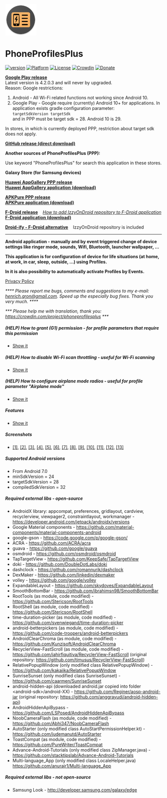 <img src="art/ic_launcher-web.png" width="100" height="100">  

PhoneProfilesPlus
=================

[![version](https://img.shields.io/badge/version-6.0.1-blue)](https://github.com/henrichg/PhoneProfilesPlus/releases/tag/6.0.1)
[![Platform](https://img.shields.io/badge/platform-android-green.svg)](http://developer.android.com/index.html)
[![License](https://img.shields.io/hexpm/l/plug.svg)](https://github.com/henrichg/PhoneProfilesPlus/blob/master/LICENSE)
[![Crowdin](https://badges.crowdin.net/phoneprofilesplus/localized.svg)](https://crowdin.com/project/phoneprofilesplus)
[![Donate](https://img.shields.io/badge/Donate-PayPal-green.svg)](https://www.paypal.com/cgi-bin/webscr?cmd=_donations&business=AF5QK49DMAL2U&currency_code=EUR)

__[Google Play release](https://play.google.com/store/apps/details?id=sk.henrichg.phoneprofilesplus)__  
Latest version is 4.2.0.3 and will never by upgraded.  
Reason: Google restrictions:
1. Android - All Wi-Fi related functions not working since Android 10.
2. Google Play - Google require (currently) Android 10+ for applications. In application exists gradle configuration parameter:  
   `targetSdkVersion targetSdk`  
   and in PPP must be target sdk = 28. Android 10 is 29.

In stores, in which is currently deployed PPP, restriction about target sdk does not apply.

__[GitHub release (direct download)](https://github.com/henrichg/PhoneProfilesPlus/releases/latest/download/PhoneProfilesPlus.apk)__

__Another sources of PhoneProfilesPlus (PPP):__

Use keyword "PhoneProfilesPlus" for search this application in these stores.

__Galaxy Store (for Samsung devices)__

__[Huawei AppGallery PPP release](https://appgallery.cloud.huawei.com/ag/n/app/C104501059?channelId=PhoneProfilesPlus+application&id=957ced9f0ca648df8f253a3d1460051e&s=79376612D7DD2C824692C162FB2F957A7AEE81EE1471CDC58034CD5106DAB009&detailType=0&v=&callType=AGDLINK&installType=0000)__  
__[Huawei AppGallery application (download)](https://consumer.huawei.com/en/mobileservices/appgallery/)__

__[APKPure PPP release](https://apkpure.com/p/sk.henrichg.phoneprofilesplus)__  
__[APKPure application (download)](https://apkpure.com/apkpure/com.apkpure.aegon)__

__[F-Droid release](https://apt.izzysoft.de/fdroid/index/apk/sk.henrichg.phoneprofilesplus)__
&nbsp;&nbsp;&nbsp;_[How to add IzzyOnDroid repository to F-Droid application](https://apt.izzysoft.de/fdroid/index/info)_  
__[F-Droid application (download)](https://www.f-droid.org/)__

__[Droid-ify - F-Droid alternative](https://apt.izzysoft.de/fdroid/index/apk/com.looker.droidify)__
&nbsp;&nbsp;&nbsp;IzzyOnDroid repository is included

---

__Android application - manually and by event triggered change of device settings like ringer mode, sounds, Wifi, Bluetooth, launcher wallpaper, ...__

__This application is for configuration of device for life situations (at home, at work, in car, sleep, outside, ...) using Profiles.__

__In it is also possibility to automatically activate Profiles by Events.__

[Privacy Policy](https://henrichg.github.io/PhoneProfilesPlus/privacy_policy.html)

_**** Please report me bugs, comments and suggestions to my e-mail: <henrich.gron@gmail.com>. Speed up the especially bug fixes. Thank you very much. ****_

_*** Please help me with translation, thank you: <https://crowdin.com/project/phoneprofilesplus> ***_


##### (HELP) How to grant (G1) permission - for profile parameters that require this permission
- [Show it](docs/grant_g1_permission.md)

##### (HELP) How to disable Wi-Fi scan throttling - useful for Wi-Fi scanning
- [Show it](docs/wifi_scan_throttling.md)

##### (HELP) How to configure airplane mode radios - useful for profile parameter "Airplane mode"
- [Show it](docs/airplane_mode_radios_config.md)

##### Features
- [Show it](docs/ppp_features.md)

##### Screenshots
- [[1]](art/phoneScreenshots/01.png),
  [[2]](art/phoneScreenshots/02.png),
  [[3]](art/phoneScreenshots/03.png),
  [[4]](art/phoneScreenshots/04.png),
  [[5]](art/phoneScreenshots/05.png),
  [[6]](art/phoneScreenshots/06.png),
  [[7]](art/phoneScreenshots/07.png),
  [[8]](art/phoneScreenshots/08.png),
  [[9]](art/phoneScreenshots/09.png),
  [[10]](art/phoneScreenshots/10.png),
  [[11]](art/phoneScreenshots/11.png),
  [[12]](art/phoneScreenshots/12.png),
  [[13]](art/phoneScreenshots/13.png)

##### Supported Android versions

- From Android 7.0
- minSdkVersion = 24
- targetSdkVersion = 28
- compiledSdkVersion = 32

##### Required external libs - open-source

- AndroidX library: appcompat, preferences, gridlayout, cardview, recyclerview, viewpager2, constraintlayout, workmanager - https://developer.android.com/jetpack/androidx/versions
- Google Material components - https://github.com/material-components/material-components-android
- google-gson - https://code.google.com/p/google-gson/
- ACRA - https://github.com/ACRA/acra
- guava - https://github.com/google/guava
- osmdroid - https://github.com/osmdroid/osmdroid
- TapTargetView - https://github.com/KeepSafe/TapTargetView
- doki - https://github.com/DoubleDotLabs/doki
- dashclock - https://github.com/romannurik/dashclock
- DexMaker - https://github.com/linkedin/dexmaker
- volley - https://github.com/google/volley
- ExpandableLayout - https://github.com/skydoves/ExpandableLayout
- SmoothBottomBar - https://github.com/ibrahimsn98/SmoothBottomBar
- RootTools (as module, code modified) - https://github.com/Stericson/RootTools
- RootShell (as module, code modified) - https://github.com/Stericson/RootShell
- time-duration-picker (as module, code modified) - https://github.com/svenwiegand/time-duration-picker
- android-betterpickers (as module, code modified) - https://github.com/code-troopers/android-betterpickers
- AndroidClearChroma (as module, code modified) - https://github.com/Kunzisoft/AndroidClearChroma
- RecyclerView-FastScroll (as module, code modified) - https://github.com/jahirfiquitiva/RecyclerView-FastScroll (original repository: https://github.com/timusus/RecyclerView-FastScroll)
- RelativePopupWindow (only modified class RelativePopupWindow) - https://github.com/kakajika/RelativePopupWindow
- SunriseSunset (only modified class SunriseSunset) - https://github.com/caarmen/SunriseSunset
- android-hidden-api (downloaded android.jar copied into folder \<android-sdk\>/android-XX) - https://github.com/Reginer/aosp-android-jar (original repository: https://github.com/anggrayudi/android-hidden-api)
- AndroidHiddenApiBypass - https://github.com/LSPosed/AndroidHiddenApiBypass
- NoobCameraFlash (as module, code modified) - https://github.com/Abhi347/NoobCameraFlash
- AutoStarter (only modified class AutoStartPermissionHelper.kt) - https://github.com/judemanutd/AutoStarter
- ToastCompat (as module, code modified) - https://github.com/PureWriter/ToastCompat
- Advance-Android-Tutorials (only modified class ZipManager.java) - https://github.com/stacktipslab/Advance-Android-Tutorials
- Multi-language_App (only modified class LocaleHelper.java) https://github.com/anurajr1/Multi-language_App

##### Required external libs - not open-source

- Samsung Look - http://developer.samsung.com/galaxy/edge
